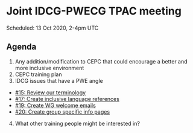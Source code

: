 
# Joint IDCG-PWECG TPAC meeting 
Scheduled: 13 Oct 2020, 2-4pm UTC

## Agenda

1. Any addition/modification to CEPC that could encourage a better and more inclusive environment
2. CEPC training plan
3. IDCG issues that have a PWE angle 
  - [#15: Review our terminology](https://github.com/w3c/idcg/issues/15)
  - [#17: Create inclusive language references](https://github.com/w3c/idcg/issues/17)
  - [#19: Create WG welcome emails](https://github.com/w3c/idcg/issues/19)
  - [#20: Create group specific info pages](https://github.com/w3c/idcg/issues/20)

4. What other training people might be interested in?
